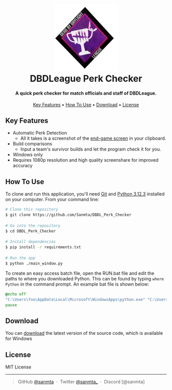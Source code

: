 
<h1 align="center">
  <br>
  <a href="https://discord.gg/dbdleague"><img src="https://github.com/Sanmta/DBDL_Perk_Checker/blob/main/assets/DBDL.png?raw=true" alt="DBDLeague" width="200"></a>
  <br>
  DBDLeague Perk Checker
  <br>
</h1>

<h4 align="center">A quick perk checker for match officials and staff of DBDLeague</a>.</h4>

<p align="center">
  <a href="#key-features">Key Features</a> •
  <a href="#how-to-use">How To Use</a> •
  <a href="#download">Download</a> •
  <a href="#license">License</a>
</p>

## Key Features

* Automatic Perk Detection
  - All it takes is a screenshot of the [end-game screen](https://github.com/Sanmta/DBDL_Perk_Checker/blob/main/testing/test1/test1.png?raw=true) in your clipboard.
* Build comparisons
  - Input a team's survivor builds and let the program check it for you. 
* Windows only
* Requires 1080p resolution and high quality screenshare for improved accuracy

## How To Use

To clone and run this application, you'll need [Git](https://git-scm.com) and [Python 3.12.3](https://www.python.org/downloads/) installed on your computer. From your command line:

```bash
# Clone this repository
$ git clone https://github.com/Sanmta/DBDL_Perk_Checker

# Go into the repository
$ cd DBDL_Perk_Checker

# Install dependencies
$ pip install -r requirements.txt

# Run the app
$ python ./main_window.py
```

To create an easy access batch file, open the RUN.bat file and edit the paths to where you downloaded Python. This can be found by typing `where Python` in the command prompt. An example bat file is shown below:

```bat
@echo off
"C:\Users\foo\AppData\Local\Microsoft\WindowsApps\python.exe" "C:\Users\foo\Downloads\DBDL_Perk_Checker\main_window.py"
pause
```


## Download

You can [download](https://github.com/Sanmta/DBDL_Perk_Checker/releases/tag/v2.0.0) the latest version of the source code, which is available for Windows


## License

MIT License

---

> GitHub [@sanmta](https://github.com/sanmta) &nbsp;&middot;&nbsp;
> Twitter [@sanmta_](https://twitter.com/sanmta_) &nbsp;&middot;&nbsp;
> Discord [@sanmta]

